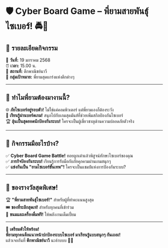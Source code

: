 # 🛡️ Cyber Board Game – พี่ยามสายพันธุ์ไซเบอร์! 🚔🎲  

## 🎉 รายละเอียดกิจกรรม  

📅 **วันที่:** 19 มกราคม 2568  
⏰ **เวลา:** 15.00 น.  
📍 **สถานที่:** ตึกพาณิชย์นาวี  
🎯 **กลุ่มเป้าหมาย:** พี่ยามสุดแกร่งแห่งตึกต่างๆ  

---

## 🤔 ทำไมพี่ยามต้องมางานนี้?  
🌐 **ภัยไซเบอร์อยู่รอบตัว!** ไม่ใช่แค่คอมพิวเตอร์ แต่พี่ยามเองก็ต้องระวัง  
🎲 **เรียนรู้ผ่านบอร์ดเกม!** สนุกไปกับเกมสุดมันส์ที่ช่วยเพิ่มสกิลป้องกันไซเบอร์  
🏆 **ลุ้นเป็นสุดยอดนักป้องกันระบบ!** ใครจะเป็นผู้เชี่ยวชาญด้านความปลอดภัยตัวจริง  

---

## 🎯 กิจกรรมมีอะไรบ้าง?  
✅ **Cyber Board Game Battle!** ทอยลูกเต๋าแล้วพิสูจน์ทักษะไซเบอร์ของคุณ  
✅ **ภารกิจป้องกันระบบ!** เรียนรู้การรับมือกับภัยคุกคามผ่านเกมสนุกๆ  
✅ **แข่งกันเป็น "ยามไซเบอร์ขั้นเทพ"!** ใครจะเป็นแชมป์แห่งการป้องกันระบบ?  

---

## 🎁 ของรางวัลสุดพิเศษ!  
🏆 **"พี่ยามสายพันธุ์ไซเบอร์!"** สำหรับผู้ที่ทำคะแนนสูงสุด  
🎟️ **ของที่ระลึกสุดเท่!** สำหรับทุกคนที่เข้าร่วม  
🍪 **ขนมและเครื่องดื่มฟรี!** ให้พลังงานเต็มเปี่ยม  

---

📢 **เตรียมตัวให้พร้อม!**  
**พี่ยามทุกคนคือแนวหน้าปกป้องระบบไซเบอร์ มาเรียนรู้แบบสนุกๆ กันเถอะ!**  
แล้วเจอกันที่ **ตึกพาณิชย์นาวี** นะค้าบบบ 🚀😆  
